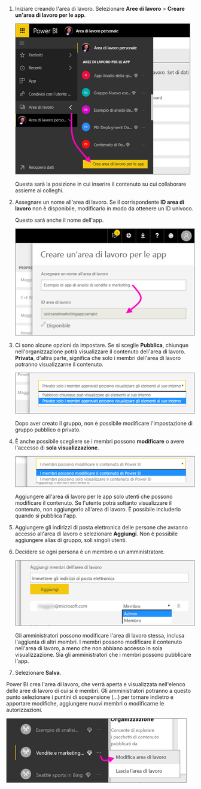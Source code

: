 1. Iniziare creando l'area di lavoro. Selezionare **Aree di lavoro** > **Creare un'area di lavoro per le app**. 
   
     ![Creare un'area di lavoro per le app](media/powerbi-service-create-app-workspace/power-bi-create-app-workspace.png)
   
    Questa sarà la posizione in cui inserire il contenuto su cui collaborare assieme ai colleghi.

2. Assegnare un nome all'area di lavoro. Se il corrispondente **ID area di lavoro** non è disponibile, modificarlo in modo da ottenere un ID univoco.
   
     Questo sarà anche il nome dell'app.
   
     ![Denominare l'area di lavoro](media/powerbi-service-create-app-workspace/power-bi-apps-create-workspace-name.png)

3. Ci sono alcune opzioni da impostare. Se si sceglie **Pubblica**, chiunque nell'organizzazione potrà visualizzare il contenuto dell'area di lavoro. **Privata**, d'altra parte, significa che solo i membri dell'area di lavoro potranno visualizzarne il contenuto.
   
     ![Scegliere l'impostazione Privata o Pubblica](media/powerbi-service-create-app-workspace/power-bi-apps-create-workspace-private-public.png)
   
    Dopo aver creato il gruppo, non è possibile modificare l'impostazione di gruppo pubblico o privato.

4. È anche possibile scegliere se i membri possono **modificare** o avere l'accesso di **sola visualizzazione**.
   
     ![Impostare su Modifica o Solo visualizzazione](media/powerbi-service-create-app-workspace/power-bi-apps-create-workspace-members-edit.png)
   
     Aggiungere all'area di lavoro per le app solo utenti che possono modificare il contenuto. Se l'utente potrà soltanto visualizzare il contenuto, non aggiungerlo all'area di lavoro. È possibile includerlo quando si pubblica l'app.

5. Aggiungere gli indirizzi di posta elettronica delle persone che avranno accesso all'area di lavoro e selezionare **Aggiungi**. Non è possibile aggiungere alias di gruppo, soli singoli utenti.

6. Decidere se ogni persona è un membro o un amministratore.
   
     ![Impostare come Membro o Amministratore](media/powerbi-service-create-app-workspace/power-bi-apps-create-workspace-admin.png)
   
    Gli amministratori possono modificare l'area di lavoro stessa, inclusa l'aggiunta di altri membri. I membri possono modificare il contenuto nell'area di lavoro, a meno che non abbiano accesso in sola visualizzazione. Sia gli amministratori che i membri possono pubblicare l'app.

7. Selezionare **Salva**.

Power BI crea l'area di lavoro, che verrà aperta e visualizzata nell'elenco delle aree di lavoro di cui si è membri. Gli amministratori potranno a questo punto selezionare i puntini di sospensione (…) per tornare indietro e apportare modifiche, aggiungere nuovi membri o modificarne le autorizzazioni.

![Modifica area di lavoro](media/powerbi-service-create-app-workspace/power-bi-apps-edit-workspace-ellipsis.png)

